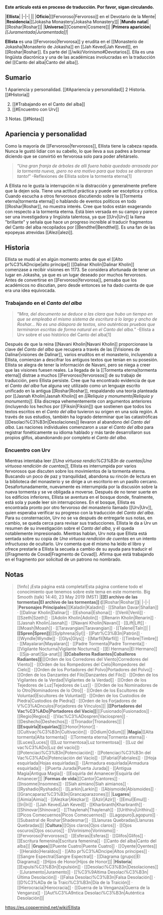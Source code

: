 **Este artículo está en proceso de traducción. Por favor, sigan circulando.**


|**Ellista**|
|-|-|
||
|**Oficio**|[[Fervoroso\|Fervoroso]] en el Devotario de la Mente|
|**Residencia**|[[Jokasha Monastery\|Jokasha Monastery]]|
|**Mundo natal**|[[Roshar\|Roshar]]|
|**Universo**|[[Cosmere\|Cosmere]]|
|**Primera aparición**|*[[Juramentada\|Juramentada]]*|

**Ellista** es una [[Fervoroso\|fervorosa]] y erudita en el [[Monasterio de Jokasha\|Monasterio de Jokasha]] en [[Jah Keved\|Jah Keved]], en [[Roshar\|Roshar]]. Es parte del [[/wiki/Vorinismo#Devotarios]].
Ella es una lingüista diacrónica y una de las académicas involucradas en la traducción del [[Canto del alba\|Canto del alba]].

## Sumario

1 Apariencia y personalidad. [[#Apariencia y personalidad]] 
2 Historia. [[#Historia]] 

2. [[#Trabajando en el Canto del alba]] 
2. [[#Encuentro con Urv]] 


3 Notas. [[#Notas]] 


## Apariencia y personalidad
Como la mayoría de [[Fervoroso\|fervorosos]], Ellista tiene la cabeza rapada. Nunca le gustó lidiar con su cabello, lo que lleva a sus padres a bromear diciendo que se convirtió en fervorosa solo para poder afeitárselo.

>“*Una gran franja de árboles de allí fuera había quedado arrasada por la tormenta nueva, ¡pero no era motivo para que todos se alteraran tanto!*”
\-Reflexiones de Ellista sobre la tormenta eterna[1]

A Ellista no le gusta la interrupción ni la distracción y generalmente prefiere que la dejen sola. Tiene una actitud práctica y puede ser escéptica y crítica. Cuando escucha a otros fervorosos discutiendo sobre la [[Tormenta eterna\|tormenta eterna]] o hablando de eventos políticos en todo [[Roshar\|Roshar]], no muestra interés. Cree que todos están exagerando con respecto a la tormenta eterna.
Está bien versada en su campo y parece ser una investigadora y lingüista talentosa, ya que [[Urv\|Urv]] la llama "brillante" y señala que hace un progreso increíble al traducir fragmentos del Canto del alba recopilados por [[Bendthel\|Bendthel]].
Es una fan de las epopeyas atrevidas [[Alezi\|alezi]].

## Historia
Ellista se mudó al  en algún momento antes de que el [[Alto pr%C3%ADncipe\|alto príncipe]] [[Dalinar Kholin\|Dalinar Kholin]] comenzase a recibir visiones en 1173. Se considera afortunada de tener un lugar en Jokasha, ya que es un lugar deseado por muchos fervorosos. Antes de convertirse en [[Fervoroso\|fervorosa]], pensaba que los académicos no discutían, pero desde entonces se ha dado cuenta de que era una idea equivocada.

### Trabajando en el *Canto del alba*
>“*Mira, del documento se deduce a las clara que hubo un tiempo en que se empleaba el mismo sistema de escritura a lo largo y ancho de Roshar... No es una diáspora de textos, sino auténticas pruebas que terminaron escritas de forma natural en el *Canto del alba*.*”
\-Ellista a Urv sobre el uso histórico del Canto del alba[1]


Después de que la reina [[Navani Kholin\|Navani Kholin]] proporcionase la clave del *Canto del alba* que recupera a través de las [[Visiones de Dalinar\|visiones de Dalinar]], varios eruditos en el monasterio, incluyendo a Ellista, comienzan a descifrar los antiguos textos que tenían en su posesión. Ellista se alegra de tener la información de Navani, pero se niega a creer que las visiones fuesen reales.
La llegada de la [[Tormenta eterna\|tormenta eterna]] distrae a muchos [[Fervoroso\|fervorosos]] de su trabajo de traducción, pero Ellista persiste. Cree que ha encontrado evidencia de que el *Canto del alba* fue alguna vez utilizado como un lenguaje escrito unificado en la antigua [[Roshar\|Roshar]], respaldando una teoría planteada por [[Jasnah Kholin\|Jasnah Kholin]] en *[[Reliquia y monumento\|Reliquia y monumento]]*. Ella discrepa vehementemente con argumentos anteriores (incluyendo los hechos por [[Fiksin\|Fiksin]]) que sostienen que todos los textos escritos en el *Canto del alba* tuvieron su origen en una sola región. A través de sus estudios, también ha logrado determinar que las catastróficas [[Desolaci%C3%B3n\|Desolaciones]] llevaron al abandono del *Canto del alba*. Las naciones individuales comenzaron a usar el *Canto del alba* para registrar fonéticamente su idioma hablado y más tarde desarrollaron sus propios glifos, abandonando por completo el *Canto del alba*.

 
### Encuentro con Urv
Mientras intentaba leer *[[Una virtuosa rendici%C3%B3n de cuentas\|Una virtuosa rendición de cuentas]]*, Ellista es interrumpida por varios fervorosos que discuten sobre los movimientos de la tormenta eterna. Buscando un poco de paz y tranquilidad, abandona su rincón de lectura en la biblioteca del monasterio y se dirige a un escritorio en un pasillo cercano. Desafortunadamente, nuevamente es interrumpida por la discusión sobre la nueva tormenta y se ve obligada a moverse. Después de no tener suerte en los edificios inferiores, Ellista se aventura en el bosque donde, finalmente, está sola y puede leer sin interrupciones.
En el bosque, Ellista es encontrada pronto por otro fervoroso del monasterio llamado [[Urv\|Urv]], quien esperaba verificar su progreso con la traducción del *Canto del alba*. Para su consternación, Urv no se va después de entregarle sus notas, en cambio, se queda cerca para revisar sus traducciones. Ellista le da a Urv un resumen de su investigación sobre el *Canto del alba*, y él queda notablemente impresionado. Mientras hablan, Urv nota que Ellista está sentada sobre su copia de *Una virtuosa rendición de cuentas* en un intento infructuoso de ocultarlo. Urv comenta que él mismo ha leído el libro y ofrece prestarle a Ellista la secuela a cambio de su ayuda para traducir el [[Fragmento de Covad\|Fragmento de Covad]]. Afirma que está trabajando en el fragmento por solicitud de un patrono no nombrado.

## Notas

> [!info] ¡Esta página está completa!Esta página contiene todo el conocimiento que tenemos sobre este tema en este momento.
Big Smooth (talk) 14:40, 23 May 2019 (MST)
|**[[El archivo de las tormentas\|El archivo de las tormentas]] (**[[Roshar\|Roshar]]**)**|
|-|-|
|**Personajes Principales**|[[Kaladin\|Kaladin]] · [[Shallan Davar\|Shallan]] · [[Dalinar Kholin\|Dalinar]] · [[Eshonai\|Eshonai]] · [[Venli\|Venli]] · [[Szeth\|Szeth]] · [[Adolin Kholin\|Adolin]] · [[Renarin Kholin\|Renarin]] · [[Jasnah Kholin\|Jasnah]] · [[Navani Kholin\|Navani]] · [[Lift\|Lift]] · [[Moash\|Moash]] · [[Taravangian\|Taravangian]] · [[Talenel\|Taln]]|
|**[[Spren\|Spren]]**|[[Sylphrena\|Syl]] · [[Patr%C3%B3n\|Patrón]] · [[Wyndle\|Wyndle]] · [[Glys\|Glys]] · [[Marfil\|Marfil]] · [[Timbre\|Timbre]] · [[Mayalaran\|Mayalaran]] · [[Padre Tormenta\|Padre Tormenta]] · [[Vigilante Nocturna\|Vigilante Nocturna]] · [[El Hermano\|El Hermano]] · [[Sja-anat\|Sja-anat]]|
|**[[Caballeros Radiantes\|Caballeros Radiantes]]**|[[Orden de los Corredores del Viento\|Corredores del Viento]] · [[Orden de los Rompedores del Cielo\|Rompedores del Cielo]] · [[Orden de los Portadores del Polvo\|Portadores del Polvo]] · [[Orden de los Danzantes del Filo\|Danzantes del Filo]] · [[Orden de los Vigilantes de la Verdad\|Vigilantes de la Verdad]] · [[Orden de los Tejedores de Luz\|Tejedores de Luz]] · [[Orden de los Nominadores de lo Otro\|Nominadores de lo Otro]] · [[Orden de los Escultores de Voluntad\|Escultores de Voluntad]] · [[Orden de los Custodios de Piedra\|Custodios de Piedra]] · [[Orden de los Forjadores de V%C3%ADnculos\|Forjadores de Vínculos]]|
|**[[Portadores del Vac%C3%ADo\|Portadores del Vacío]]**|[[Fusionado\|Fusionados]] · [[Regio\|Regios]] · [[Vac%C3%ADospren\|Vacíospren]] · [[Deshecho\|Deshechos]] · [[Tronador\|Tronadores]]|
|**[[Esquirla\|Esquirlas]]**|[[Honor\|Honor]] · [[Cultivaci%C3%B3n\|Cultivación]] · [[Odium\|Odium]]|
|**Magia**|[[Alta tormenta\|Alta tormenta]] · [[Tormenta eterna\|Tormenta eterna]] · [[Luces\|Luces]] ([[Luz tormentosa\|Luz tormentosa]] · [[Luz del vac%C3%ADo\|Luz del vacío]]) · [[Potenciaci%C3%B3n\|Potenciación]] · [[Potenciaci%C3%B3n del Vac%C3%ADo\|Potenciación del Vacío]] · [[Fabrial\|Fabriales]] · [[Hoja esquirlada\|Hojas esquirladas]] · [[Armadura esquirlada\|Armadura esquirlada]] · [[Puerta Jurada\|Puerta Jurada]] · [[Antigua Magia\|Antigua Magia]] · [[Esquirla del Amanecer\|Esquirla del Amanecer]]|
|**Formas de vida**|[[Cantor\|Cantores]] · [[Insomne\|Insomnes]] · [[Siah aimiano\|Siah aimianos]] · [[Ryshadio\|Ryshadio]] · [[Larkin\|Larkin]] · [[Abismoide\|Abismoides]] · [[Grancaparaz%C3%B3n\|Grancaparazones]]|
|**Lugares**|[[Aimia\|Aimia]] · [[Alezkar\|Alezkar]] · [[Azir\|Azir]] · [[Emul\|Emul]] · [[Iri\|Iri]] · [[Jah Keved\|Jah Keved]] · [[Kharbranth\|Kharbranth]] · [[Shinovar\|Shinovar]] · [[Thaylenah\|Thaylenah]] · [[Urithiru\|Urithiru]] · [[Picos Comecuernos\|Picos Comecuernos]] · [[Lagopuro\|Lagopuro]] · [[Subastral de Roshar\|Shadesmar]] · [[Llanuras Quebradas\|Llanuras Quebradas]]|
|**Cultura**|[[Ojos claros\|Ojos claros]] · [[Ojos oscuros\|Ojos oscuros]] · [[Vorinismo\|Vorinismo]] · [[Fervoroso\|Fervorosos]] · [[Esferas\|Esferas]] · [[Glifos\|Glifos]] · [[Escritura femenina\|Escritura femenina]] · [[Canto del alba\|Canto del alba]]|
|**Grupos**|[[Puente Cuatro\|Puente Cuatro]] · [[Oyente\|Oyentes]] · [[Heraldo\|Heraldos]] · [[Alto pr%C3%ADncipe\|Altos príncipes]] · [[Sangre Espectral\|Sangre Espectral]] · [[Diagrama (grupo)\|El Diagrama]] · [[Hijos de Honor\|Hijos de Honor]]|
|**Historia**|[[Expulsi%C3%B3n\|Expulsión]] · [[Desolaci%C3%B3n\|Desolaciones]] · [[Juramento\|Juramento]] · [[%C3%9Altima Desolaci%C3%B3n\|Última Desolación]] · [[Falsa Desolaci%C3%B3n\|Falsa Desolación]] · [[D%C3%ADa de la Traici%C3%B3n\|Día de la Traición]] · [[Hierocracia\|Hierocracia]] · [[Guerra de la Venganza\|Guerra de la Venganza]] · [[Aut%C3%A9ntica Desolaci%C3%B3n\|Auténtica Desolación]]|



https://es.coppermind.net/wiki/Ellista